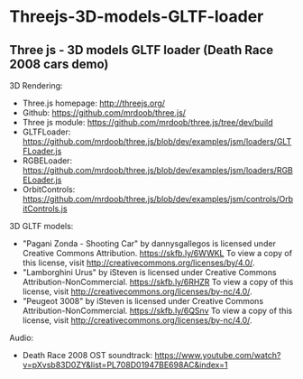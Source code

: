 # Threejs-3D-models-GLTF-loader
Three js - 3D models GLTF loader (Death Race 2008 cars demo)
----------------
3D Rendering:
- Three.js homepage: http://threejs.org/
- Github: https://github.com/mrdoob/three.js/
- Three js module: https://github.com/mrdoob/three.js/tree/dev/build
- GLTFLoader: https://github.com/mrdoob/three.js/blob/dev/examples/jsm/loaders/GLTFLoader.js
- RGBELoader: https://github.com/mrdoob/three.js/blob/dev/examples/jsm/loaders/RGBELoader.js
- OrbitControls: https://github.com/mrdoob/three.js/blob/dev/examples/jsm/controls/OrbitControls.js

3D GLTF models:
-  "Pagani Zonda - Shooting Car" by dannysgallegos is licensed under Creative Commons Attribution. https://skfb.ly/6WWKL To view a copy of this license, visit http://creativecommons.org/licenses/by/4.0/.
- "Lamborghini Urus" by iSteven is licensed under Creative Commons Attribution-NonCommercial. https://skfb.ly/6RHZR To view a copy of this license, visit http://creativecommons.org/licenses/by-nc/4.0/.
- "Peugeot 3008" by iSteven is licensed under Creative Commons Attribution-NonCommercial. https://skfb.ly/6QSnv To view a copy of this license, visit http://creativecommons.org/licenses/by-nc/4.0/.

Audio:
- Death Race 2008 OST soundtrack: https://www.youtube.com/watch?v=pXvsb83D0ZY&list=PL708D01947BE698AC&index=1
